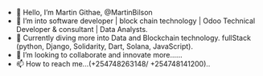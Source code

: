 - 👋 Hello, I’m Martin Githae, @MartinBilson
- 👀 I’m into software developer | block chain technology | Odoo Technical Developer & consultant | Data Analysts.
- 🌱 Currently diving more into Data and Blockchain technology.  fullStack (python, Django, Solidarity, Dart, Solana, JavaScript).
- 💞️ I’m looking to collaborate and innovate more...... 
- 📫 How to reach me...(+254748263148/ +254748141200)..

<!---
MartinBilson/MartinBilson is a ✨ special ✨ repository because its `README.md` (this file) appears on your GitHub profile.
You can click the Preview link to take a look at your changes.
--->

